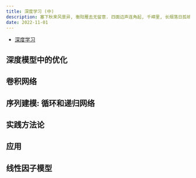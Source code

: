```yaml
---
title: 深度学习 (中)
description: 塞下秋来风景异, 衡阳雁去无留意. 四面边声连角起, 千嶂里, 长烟落日孤城闭.
date: 2022-11-01
---
```


- [深度学习](https://book.douban.com/subject/27087503/)

## 深度模型中的优化

## 卷积网络

## 序列建模: 循环和递归网络

## 实践方法论

## 应用

## 线性因子模型
